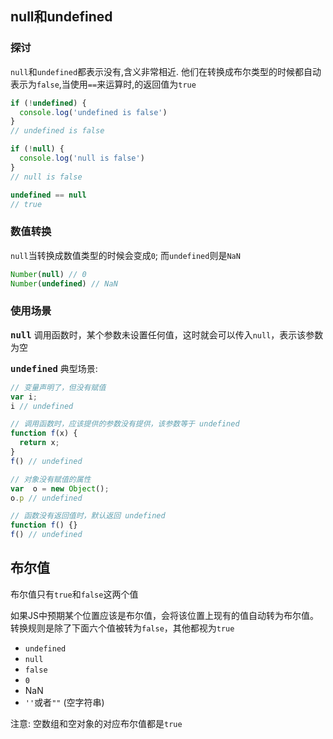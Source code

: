 ## null和undefined

### 探讨

`null`和`undefined`都表示没有,含义非常相近.
他们在转换成布尔类型的时候都自动表示为`false`,当使用`==`来运算时,的返回值为`true`
```js
if (!undefined) {
  console.log('undefined is false')
}
// undefined is false

if (!null) {
  console.log('null is false')
}
// null is false

undefined == null
// true
```

### 数值转换

`null`当转换成数值类型的时候会变成`0`;
而`undefined`则是`NaN`
```js
Number(null) // 0
Number(undefined) // NaN
```

### 使用场景

<samp><b>null</b></samp>
调用函数时，某个参数未设置任何值，这时就会可以传入`null`，表示该参数为空

<samp><b>undefined</b></samp>
典型场景:
```js
// 变量声明了，但没有赋值
var i;
i // undefined

// 调用函数时，应该提供的参数没有提供，该参数等于 undefined
function f(x) {
  return x;
}
f() // undefined

// 对象没有赋值的属性
var  o = new Object();
o.p // undefined

// 函数没有返回值时，默认返回 undefined
function f() {}
f() // undefined
```

## 布尔值

布尔值只有`true`和`false`这两个值

如果JS中预期某个位置应该是布尔值，会将该位置上现有的值自动转为布尔值。转换规则是除了下面六个值被转为`false`，其他都视为`true`

- `undefined`
- `null`
- `false`
- `0`
- NaN
- `''`或者`""` (空字符串)

注意: 空数组和空对象的对应布尔值都是`true`
